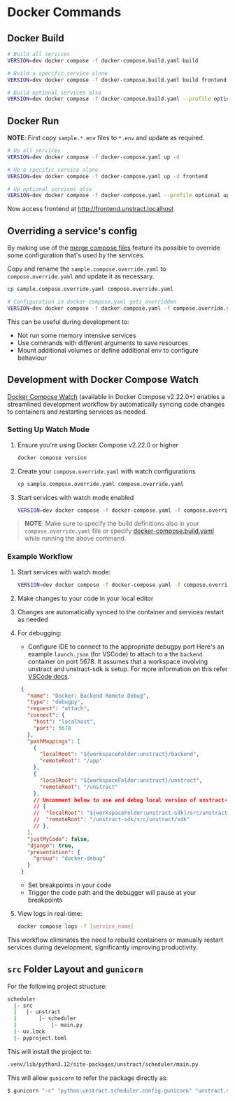 # Docker Commands

## Docker Build

```bash
# Build all services
VERSION=dev docker compose -f docker-compose.build.yaml build

# Build a specific service alone
VERSION=dev docker compose -f docker-compose.build.yaml build frontend

# Build optional services also
VERSION=dev docker compose -f docker-compose.build.yaml --profile optional build
```

## Docker Run

**NOTE**: First copy `sample.*.env` files to `*.env` and update as required.

```bash
# Up all services
VERSION=dev docker compose -f docker-compose.yaml up -d

# Up a specific service alone
VERSION=dev docker compose -f docker-compose.yaml up -d frontend

# Up optional services also
VERSION=dev docker compose -f docker-compose.yaml --profile optional up -d
```

Now access frontend at http://frontend.unstract.localhost

## Overriding a service's config

By making use of the [merge compose files](https://docs.docker.com/compose/how-tos/multiple-compose-files/merge/) feature its possible to override some configuration that's used by the services.

Copy and rename the `sample.compose.override.yaml` to `compose.override.yaml` and update it as necessary.

```bash
cp sample.compose.override.yaml compose.override.yaml

# Configuration in docker-compose.yaml gets overridden
VERSION=dev docker compose -f docker-compose.yaml -f compose.override.yaml up -d
```

This can be useful during development to:

- Not run some memory intensive services
- Use commands with different arguments to save resources
- Mount additional volumes or define additional env to configure behaviour

## Development with Docker Compose Watch

[Docker Compose Watch](https://docs.docker.com/compose/how-tos/file-watch/) (available in Docker Compose v2.22.0+) enables a streamlined development workflow by automatically syncing code changes to containers and restarting services as needed.

### Setting Up Watch Mode

1. Ensure you're using Docker Compose v2.22.0 or higher

   ```bash
   docker compose version
   ```

2. Create your `compose.override.yaml` with watch configurations

   ```bash
   cp sample.compose.override.yaml compose.override.yaml
   ```

3. Start services with watch mode enabled

   ```bash
   VERSION=dev docker compose -f docker-compose.yaml -f compose.override.yaml watch
   ```

> **NOTE**: Make sure to specify the build definitions also in your `compose.override.yaml` file or specify [docker-compose.build.yaml](/docker/docker-compose.build.yaml) while running the above command.

### Example Workflow

1. Start services with watch mode:

   ```bash
   VERSION=dev docker compose -f docker-compose.yaml -f compose.override.yaml watch
   ```

1. Make changes to your code in your local editor
1. Changes are automatically synced to the container and services restart as needed
1. For debugging:
   - Configure IDE to connect to the appropriate debugpy port
   Here's an example `launch.json` (for VSCode) to attach to a the `backend` container on port 5678.
   It assumes that a workspace involving unstract and unstract-sdk is setup.
   For more information on this refer [VSCode docs](https://code.visualstudio.com/docs/devcontainers/attach-container#_attach-to-a-docker-container).

   ```json
    {
      "name": "Docker: Backend Remote Debug",
      "type": "debugpy",
      "request": "attach",
      "connect": {
        "host": "localhost",
        "port": 5678
      },
      "pathMappings": [
        {
          "localRoot": "${workspaceFolder:unstract}/backend",
          "remoteRoot": "/app"
        },
        {
          "localRoot": "${workspaceFolder:unstract}/unstract",
          "remoteRoot": "/unstract"
        },
        // Uncomment below to use and debug local version of unstract-sdk
        // {
        // 	"localRoot": "${workspaceFolder:unstract-sdk}/src/unstract/sdk",
        // 	"remoteRoot": "/unstract-sdk/src/unstract/sdk"
        // },
      ],
      "justMyCode": false,
      "django": true,
      "presentation": {
        "group": "docker-debug"
      }
    }
   ```

   - Set breakpoints in your code
   - Trigger the code path and the debugger will pause at your breakpoints

1. View logs in real-time:

   ```bash
   docker compose logs -f [service_name]
   ```

This workflow eliminates the need to rebuild containers or manually restart services during development, significantly improving productivity.

## `src` Folder Layout and `gunicorn`

For the following project structure:

```bash
scheduler
  |- src
  |   |- unstract
  |       |- scheduler
  |           |- main.py
  |- uv.lock
  |- pyproject.toml
```

This will install the project to:

```bash
.venv/lib/python3.12/site-packages/unstract/scheduler/main.py
```

This will allow `gunicorn` to refer the package directly as:

```bash
$ gunicorn "-c" "python:unstract.scheduler.config.gunicorn" "unstract.scheduler.main:app"
```
